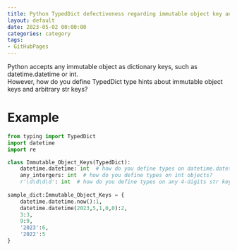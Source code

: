 ```yaml
---
title: Python TypedDict defectiveness regarding immutable object key and arbitrary str keys
layout: default
date: 2023-05-02 00:00:00
categories: category
tags:
- GitHubPages
---
```


Python accepts any immutable object as dictionary keys, such as datetime.datetime or int.  
However, how do you define TypedDict type hints about immutable object keys and arbitrary str keys?

# Example
```python
from typing import TypedDict
import datetime
import re

class Immutable_Object_Keys(TypedDict):
    datetime.datetime: int  # how do you define types on datetime.datetime objects?
    any_intergers: int  # how do you define types on int objects?
    r'\d\d\d\d': int  # how do you define types on any 4-digits str keys?
  
sample_dict:Immutable_Object_Keys = {
    datetime.datetime.now():1,
    datetime.datetime(2023,5,1,0,0):2,
    3:3,
    9:9,
    '2023':6,
    '2022':5
}
```